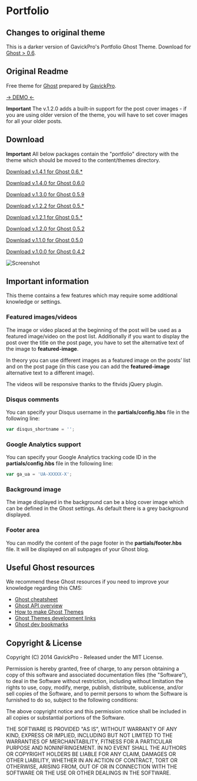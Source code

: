 # Portfolio
## Changes to original theme
This is a darker version of GavickPro's Portfolio Ghost Theme. Download for [Ghost > 0.6](https://github.com/3c7/Portfolio-Free-Ghost-Theme/releases/tag/v1.4.0-SNAPSHOT).
## Original Readme


Free theme for [Ghost](http://github.com/tryghost/ghost/) prepared by [GavickPro](http://www.gavick.com/).

[-> DEMO <-](http://portfolio-gk.ghost.io)

**Important** The v.1.2.0 adds a built-in support for the post cover images - if you are using older version of the theme, you will have to set cover images for all your older posts.

## Download

**Important** All below packages contain the "portfolio" directory with the theme which should be moved to the content/themes directory.

[Download v.1.4.1 for Ghost 0.6.*](https://github.com/GavickPro/Portfolio-Free-Ghost-Theme/releases/tag/v.1.4.1)

[Download v.1.4.0 for Ghost 0.6.0](https://github.com/GavickPro/Portfolio-Free-Ghost-Theme/releases/tag/v.1.4.0)

[Download v.1.3.0 for Ghost 0.5.9](https://github.com/GavickPro/Portfolio-Free-Ghost-Theme/releases/tag/v.1.3.0)

[Download v.1.2.2 for Ghost 0.5.*](https://github.com/GavickPro/Portfolio-Free-Ghost-Theme/releases/tag/v.1.2.2)

[Download v.1.2.1 for Ghost 0.5.*](https://github.com/GavickPro/Portfolio-Free-Ghost-Theme/releases/tag/v.1.2.1)

[Download v.1.2.0 for Ghost 0.5.2](https://github.com/GavickPro/Portfolio-Free-Ghost-Theme/releases/tag/v.1.2.0)

[Download v.1.1.0 for Ghost 0.5.0](https://github.com/GavickPro/Portfolio-Free-Ghost-Theme/releases/tag/v1.1.0)

[Download v.1.0.0 for Ghost 0.4.2](https://github.com/GavickPro/Portfolio-Free-Ghost-Theme/releases/tag/v1.0.0)

![Screenshot](https://www.gavick.com/res/free-portfolio-ghost-theme-gavickpro.jpg)

## Important information

This theme contains a few features which may require some additional knowledge or settings.

### Featured images/videos

The image or video placed at the beginning of the post will be used as a featured image/video on the post list. Additionally if you want to display the post over the title on the post page, you have to set the alternative text of the image to **featured-image**.

In theory you can use different images as a featured image on the posts’ list and on the post page (in this case you can add the **featured-image** alternative text to a different image).

The videos will be responsive thanks to the fitvids jQuery plugin.

### Disqus comments

You can specify your Disqus username in the **partials/config.hbs** file in the following line:

```js
var disqus_shortname = '';
```

### Google Analytics support

You can specify your Google Analytics tracking code ID in the **partials/config.hbs** file in the following line:

```js
var ga_ua = 'UA-XXXXX-X';
```

### Background image

The image displayed in the background can be a blog cover image which can be defined in the Ghost settings. As default there is a grey background displayed.

### Footer area

You can modify the content of the page footer in the **partials/footer.hbs** file. It will be displayed on all subpages of your Ghost blog.

## Useful Ghost resources

We recommend these Ghost resources if you need to improve your knowledge regarding this CMS:

* [Ghost cheatsheet](http://howtoghost.net/ghost-cheatsheet/)
* [Ghost API overview](http://www.metacotta.com/ghost-api-overview/)
* [How to make Ghost Themes](http://docs.ghost.org/themes/)
* [Ghost Themes development links](http://ghost.centminmod.com/ghost-themes/)
* [Ghost dev bookmarks](https://github.com/ninjaas/ghost-dev-bookmark)

## Copyright & License

Copyright (C) 2014 GavickPro - Released under the MIT License.

Permission is hereby granted, free of charge, to any person obtaining a copy of this software and associated documentation files (the "Software"), to deal in the Software without restriction, including without limitation the rights to use, copy, modify, merge, publish, distribute, sublicense, and/or sell copies of the Software, and to permit persons to whom the Software is furnished to do so, subject to the following conditions:

The above copyright notice and this permission notice shall be included in all copies or substantial portions of the Software.

THE SOFTWARE IS PROVIDED "AS IS", WITHOUT WARRANTY OF ANY KIND, EXPRESS OR IMPLIED, INCLUDING BUT NOT LIMITED TO THE WARRANTIES OF MERCHANTABILITY, FITNESS FOR A PARTICULAR PURPOSE AND
NONINFRINGEMENT. IN NO EVENT SHALL THE AUTHORS OR COPYRIGHT HOLDERS BE LIABLE FOR ANY CLAIM, DAMAGES OR OTHER LIABILITY, WHETHER IN AN ACTION OF CONTRACT, TORT OR OTHERWISE, ARISING FROM, OUT OF OR IN CONNECTION WITH THE SOFTWARE OR THE USE OR OTHER DEALINGS IN THE SOFTWARE.
